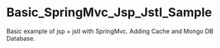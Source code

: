 # Basic_SpringMvc_Jsp_Jstl_Sample
Basic example of jsp + jstl with SpringMvc.
Adding Cache and Mongo DB Database.
